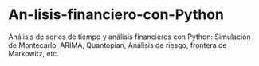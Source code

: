 # An-lisis-financiero-con-Python
Análisis de series de tiempo y análisis financieros con Python: Simulación de Montecarlo, ARIMA, Quantopian, Análisis de riesgo, frontera de Markowitz, etc.
